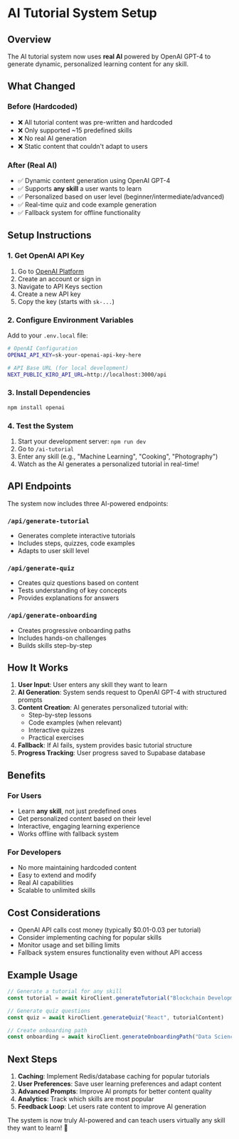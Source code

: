# AI Tutorial System Setup

## Overview

The AI tutorial system now uses **real AI** powered by OpenAI GPT-4 to generate dynamic, personalized learning content for any skill.

## What Changed

### Before (Hardcoded)
- ❌ All tutorial content was pre-written and hardcoded
- ❌ Only supported ~15 predefined skills
- ❌ No real AI generation
- ❌ Static content that couldn't adapt to users

### After (Real AI)
- ✅ Dynamic content generation using OpenAI GPT-4
- ✅ Supports **any skill** a user wants to learn
- ✅ Personalized based on user level (beginner/intermediate/advanced)
- ✅ Real-time quiz and code example generation
- ✅ Fallback system for offline functionality

## Setup Instructions

### 1. Get OpenAI API Key
1. Go to [OpenAI Platform](https://platform.openai.com/)
2. Create an account or sign in
3. Navigate to API Keys section
4. Create a new API key
5. Copy the key (starts with `sk-...`)

### 2. Configure Environment Variables
Add to your `.env.local` file:
```bash
# OpenAI Configuration
OPENAI_API_KEY=sk-your-openai-api-key-here

# API Base URL (for local development)
NEXT_PUBLIC_KIRO_API_URL=http://localhost:3000/api
```

### 3. Install Dependencies
```bash
npm install openai
```

### 4. Test the System
1. Start your development server: `npm run dev`
2. Go to `/ai-tutorial`
3. Enter any skill (e.g., "Machine Learning", "Cooking", "Photography")
4. Watch as the AI generates a personalized tutorial in real-time!

## API Endpoints

The system now includes three AI-powered endpoints:

### `/api/generate-tutorial`
- Generates complete interactive tutorials
- Includes steps, quizzes, code examples
- Adapts to user skill level

### `/api/generate-quiz`
- Creates quiz questions based on content
- Tests understanding of key concepts
- Provides explanations for answers

### `/api/generate-onboarding`
- Creates progressive onboarding paths
- Includes hands-on challenges
- Builds skills step-by-step

## How It Works

1. **User Input**: User enters any skill they want to learn
2. **AI Generation**: System sends request to OpenAI GPT-4 with structured prompts
3. **Content Creation**: AI generates personalized tutorial with:
   - Step-by-step lessons
   - Code examples (when relevant)
   - Interactive quizzes
   - Practical exercises
4. **Fallback**: If AI fails, system provides basic tutorial structure
5. **Progress Tracking**: User progress saved to Supabase database

## Benefits

### For Users
- Learn **any skill**, not just predefined ones
- Get personalized content based on their level
- Interactive, engaging learning experience
- Works offline with fallback system

### For Developers
- No more maintaining hardcoded content
- Easy to extend and modify
- Real AI capabilities
- Scalable to unlimited skills

## Cost Considerations

- OpenAI API calls cost money (typically $0.01-0.03 per tutorial)
- Consider implementing caching for popular skills
- Monitor usage and set billing limits
- Fallback system ensures functionality even without API access

## Example Usage

```javascript
// Generate a tutorial for any skill
const tutorial = await kiroClient.generateTutorial("Blockchain Development", "intermediate")

// Generate quiz questions
const quiz = await kiroClient.generateQuiz("React", tutorialContent)

// Create onboarding path
const onboarding = await kiroClient.generateOnboardingPath("Data Science")
```

## Next Steps

1. **Caching**: Implement Redis/database caching for popular tutorials
2. **User Preferences**: Save user learning preferences and adapt content
3. **Advanced Prompts**: Improve AI prompts for better content quality
4. **Analytics**: Track which skills are most popular
5. **Feedback Loop**: Let users rate content to improve AI generation

The system is now truly AI-powered and can teach users virtually any skill they want to learn! 🚀